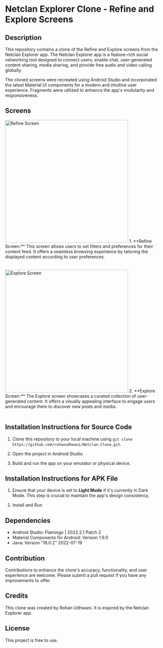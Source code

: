 # Netclan Explorer Clone - Refine and Explore Screens

## Description
This repository contains a clone of the Refine and Explore screens from the Netclan Explorer app. The Netclan Explorer app is a feature-rich social networking tool designed to connect users, enable chat, user-generated content sharing, media sharing, and provide free audio and video calling globally.

The cloned screens were recreated using Android Studio and incorporated the latest Material UI components for a modern and intuitive user experience. Fragments were utilized to enhance the app's modularity and responsiveness.

## Screens

<img src="/Screenshots/refine.gif" alt="Refine Screen" width="400px"/>
1. **Refine Screen:** This screen allows users to set filters and preferences for their content feed. It offers a seamless browsing experience by tailoring the displayed content according to user preferences.
<br/><br/><br/>

<img src="/Screenshots/explore.gif" alt="Explore Screen" width="400px"/>
2. **Explore Screen:** The Explore screen showcases a curated collection of user-generated content. It offers a visually appealing interface to engage users and encourage them to discover new posts and media.
<br/><br/>

## Installation Instructions for Source Code
1. Clone this repository to your local machine using `git clone https://github.com/rohanudhwani/Netclan-Clone.git`.

2. Open the project in Android Studio.

3. Build and run the app on your emulator or physical device.

## Installation Instructions for APK File
1. Ensure that your device is set to **Light Mode** if it's currently in Dark Mode. This step is crucial to maintain the app's design consistency.

2. Install and Run

## Dependencies
- Android Studio: Flamingo | 2022.2.1 Patch 2
- Material Components for Android: Version 1.9.0
- Java: Version "18.0.2" 2022-07-19

## Contribution
Contributions to enhance the clone's accuracy, functionality, and user experience are welcome. Please submit a pull request if you have any improvements to offer.

## Credits
This clone was created by Rohan Udhwani. It is inspired by the Netclan Explorer app.

## License
This project is free to use.
